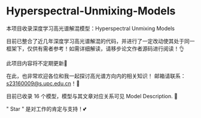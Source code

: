 # Hyperspectral-Unmixing-Models
本项目收录深度学习高光谱解混模型：Hyperspectral Unmixing Models

目前已整合了近几年深度学习高光谱解混的代码，并进行了一定改动使其处于同一框架下，仅供有需者参考！如需详细解读，请移步论文作者源码进行阅读！👌

此项目内容将不定期更新🤞

在此，也非常欢迎各位和我一起探讨高光谱方向内的相关知识！ 邮箱请联系：s23160009@s.upc.edu.cn！🤝

目前已收录 16 个模型，模型与其文章对应关系可见 Model Description. 🥳

" Star " 是对工作的肯定与支持！💕
